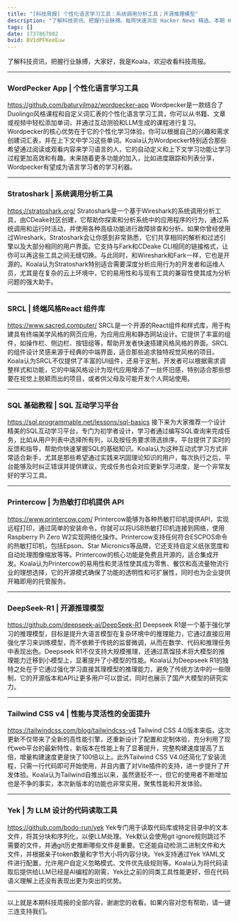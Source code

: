 ```yaml
---
title: "[科技周报] 个性化语言学习工具：系统调用分析工具；开源推理模型"
description: "了解科技资讯、把握行业脉搏。每周快速浏览 Hacker News 精选。本期 Hacker Newsletter 地址：https://buttondown.com/hacker-newsletter/archive/hacker-newsletter-730/"
tags: []
date: 1737867802
bvid: BV1dPFKeeEuw
---
```

了解科技资讯，把握行业脉搏，大家好，我是Koala，欢迎收看科技周报。

---

### WordPecker App | 个性化语言学习工具
https://github.com/baturyilmaz/wordpecker-app
Wordpecker是一款结合了Duolingo风格课程和自定义词汇表的个性化语言学习工具，你可以从书籍、文章或视频中轻松添加单词，并通过互动测验和LLM生成的课程进行复习。Wordpecker的核心优势在于它的个性化学习体验，你可以根据自己的兴趣和需求创建词汇表，并在上下文中学习这些单词。Koala认为Wordpecker特别适合那些希望通过阅读或观看内容来学习语言的人，它的自动定义和上下文学习功能让学习过程更加高效和有趣。未来随着更多功能的加入，比如进度跟踪和列表分享，Wordpecker有望成为语言学习者的学习利器。

---

### Stratoshark | 系统调用分析工具
https://stratoshark.org/
Stratoshark是一个基于Wireshark的系统调用分析工具，由CDeake社区创建，它帮助你探索和分析系统中的应用程序的行为，通过系统调用和运行时活动，并使用各种高级功能进行故障排查和分析。如果你曾经使用过Wireshark，Stratoshark会让你感到非常熟悉，它们共享相同的解析和过滤引擎以及大部分相同的用户界面。它支持与Fark和CDeake CLI相同的链接格式，让你可以再这些工具之间无缝切换。与此同时，和Wireshark和Fark一样，它也是开源的。Koala认为Stratoshark特别适合需要深度分析应用行为的开发者和运维人员，尤其是在复杂的云上环境中，它的易用性和与现有工具的兼容性使其成为分析问题的强大助手。

---

### SRCL | 终端风格React 组件库
https://www.sacred.computer/
SRCL是一个开源的React组件和样式库，用于构建具有终端美学风格的网页应用，为应用应用和静态网站设计。它提供了丰富的组件，如操作栏、侧边栏、按钮组等，帮助开发者快速搭建风格风格的界面。SRCL的组件设计灵感来源于经典的中端界面，适合那些追求独特视觉风格的项目。Koala认为SRCL不仅提供了丰富的UI组件，还易于定制，开发者可以根据需求调整样式和功能，它的中端风格设计为现代应用增添了一丝怀旧感，特别适合那些想要在视觉上脱颖而出的项目，或者供父母及可能开发个人网站使用。

---

### SQL 基础教程 | SQL 互动学习平台
https://sql.programmable.net/lessons/sql-basics
接下来为大家推荐一个设计精美的SQL互动学习平台，专门为初学者设计，学习者通过编写SQL查询来完成任务，比如从用户列表中选择所有列，以及按任务要求筛选排序。平台提供了实时的反馈和指导，帮助你快速掌握SQL的基础知识。Koala认为这种互动式学习方式非常适合新手，尤其是那些希望通过实践来巩固理论知识的用户，每次执行之后，平台能够及时纠正错误并提供建议，完成任务也会对应更新学习进度，是一个非常友好的学习工具。

---

### Printercow | 为热敏打印机提供 API
https://www.printercow.com/
Printercow能够为各种热敏打印机提供API，实现远程打印，通过简单的安装命令，你就可以将USB热敏打印机连接到网络，使用Raspberry Pi Zero W2实现网络化操作。Printercow支持任何符合ESCPOS命令的热敏打印机，包括Epson、Star Micronics等品牌，它还支持自定义纸张宽度和自动处理图像缩放等等。Printercow的核心功能是免费且开源的，适合集成开发。Koala认为Printercow的易用性和灵活性使其成为零售、餐饮和高流量物流行业的理想选择，它的开源模式确保了功能的透明性和可扩展性，同时也为企业提供开箱即用的托管服务。

---

### DeepSeek-R1 | 开源推理模型
https://github.com/deepseek-ai/DeepSeek-R1
Deepseek R1是一个基于强化学习的推理模型，目标是提升大语言模型在复杂环境中的推理能力，它通过直接应用强化学习来训练模型，而不依赖于传统的监督微调，从而在数学、代码和推理任务中表现出色。Deepseek R1不仅支持大规模推理，还通过蒸馏技术将大模型的推理能力迁移到小模型上，显著提升了小模型的性能。Koala认为Deepseek R1的独特之处在于它通过强化学习直接其理模型的推理能力，避免了传统方法中的一些限制，它的开源版本和API让更多用户可以尝试，同时也展示了国产大模型的研究实力。

---

### Tailwind CSS v4 | 性能与灵活性的全面提升
https://tailwindcss.com/blog/tailwindcss-v4
Tailwind CSS 4.0版本来临，这次更新不仅带来了全新的高性能引擎，还重新设计了配置和定制体验，充分利用了现代web平台的最新特性，新版本在性能上有了显著提升，完整构建速度提高了五倍，增量构建速度更是快了100倍以上。此外Tailwind CSS V4.0还简化了安装流程，只需一行代码即可开始使用，并且内置了对Vite插件的支持，进一步提升了开发体验。Koala认为Tailwind自推出以来，虽然褒贬不一，但它的使用者不断增加也是不争的事实，本次新版本的功能也非常实用，聚焦性能和开发体验。

---

### Yek | 为 LLM 设计的代码读取工具
https://github.com/bodo-run/yek
Yek专门用于读取代码库或特定目录中的文本文件，将其分块和序列化，以便LLM处理。Yek默认会使用git ignore规则跳过不需要的文件，并通git历史推断哪些文件是重要。它还能自动检测二进制文件和大文件，并根据亲子token数量和字节大小将内容分块。Yek支持通过Yek YAML文件进行配置，允许用户自定义忽略模式、文件优先级规则等。Koala认为将代码读取后提供给LLM已经是AI编程的刚需，Yek比之前的同类工具性能更好，但在代码语义理解上还没有表现出更为突出的优势。

---

以上就是本期科技周报的全部内容，谢谢您的收看。如果内容对您有帮助，请一键三连支持我们。


